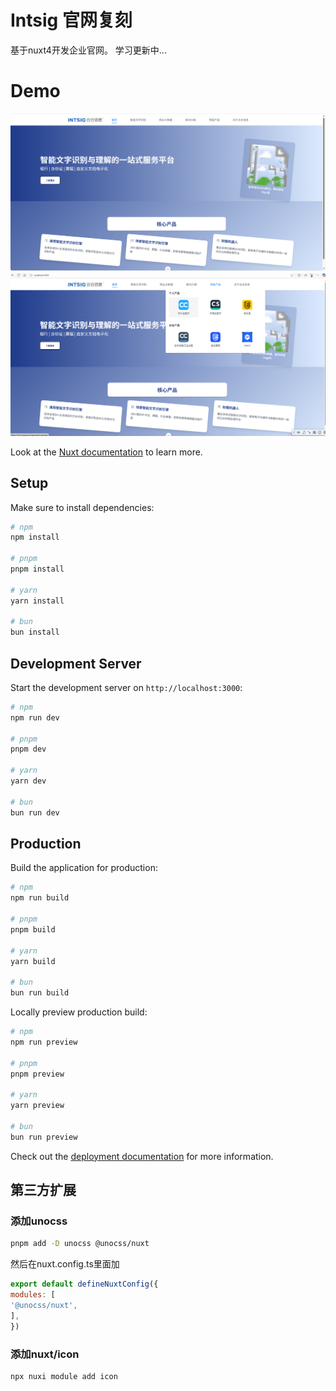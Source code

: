 # Intsig 官网复刻
基于nuxt4开发企业官网。
学习更新中...

# Demo
![img.png](img.png)
![img_1.png](img_1.png)

Look at the [Nuxt documentation](https://nuxt.com/docs/getting-started/introduction) to learn more.

## Setup

Make sure to install dependencies:

```bash
# npm
npm install

# pnpm
pnpm install

# yarn
yarn install

# bun
bun install
```

## Development Server

Start the development server on `http://localhost:3000`:

```bash
# npm
npm run dev

# pnpm
pnpm dev

# yarn
yarn dev

# bun
bun run dev
```

## Production

Build the application for production:

```bash
# npm
npm run build

# pnpm
pnpm build

# yarn
yarn build

# bun
bun run build
```

Locally preview production build:

```bash
# npm
npm run preview

# pnpm
pnpm preview

# yarn
yarn preview

# bun
bun run preview
```

Check out the [deployment documentation](https://nuxt.com/docs/getting-started/deployment) for more information.
## 第三方扩展

### 添加unocss
```bash
pnpm add -D unocss @unocss/nuxt
```
然后在nuxt.config.ts里面加
```js
export default defineNuxtConfig({
modules: [
'@unocss/nuxt',
],
})
```
### 添加nuxt/icon
```angular2html
npx nuxi module add icon
```